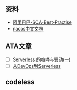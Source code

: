 ## 资料
- [阿里巴巴-SCA-Best-Practise](https://github.com/alibaba/sca-best-practice)
- [nacos中文文档](https://nacos.io/zh-cn/docs/what-is-nacos.html)


## ATA文章
- [ ] [Serverless 的喧哗与骚动(一)](https://www.atatech.org/articles/145496)
- [ ] [从DevOps到Serverless](https://www.atatech.org//articles/148783/?flag_data_from=mail_daily_headline&uid=12607)

## codeless
